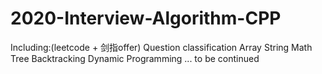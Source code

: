 # 2020-Interview-Algorithm-CPP
Including:(leetcode + 剑指offer)
Question classification
Array
String
Math
Tree
Backtracking
Dynamic Programming
...
to be continued
